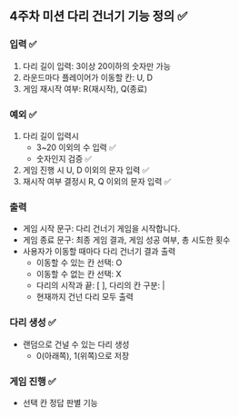 ## 4주차 미션 다리 건너기 기능 정의 ✅

### 입력 ✅
1. 다리 길이 입력: 3이상 20이하의 숫자만 가능
2. 라운드마다 플레이어가 이동할 칸: U, D
3. 게임 재시작 여부: R(재시작), Q(종료)

### 예외 ✅
1. 다리 길이 입력시
   - 3~20 이외의 수 입력 ✅
   - 숫자인지 검증 ✅
2. 게임 진행 시 U, D 이외의 문자 입력 ✅
3. 재시작 여부 결정시 R, Q 이외의 문자 입력 ✅

### 출력
- 게임 시작 문구: 다리 건너기 게임을 시작합니다.
- 게임 종료 문구: 최종 게임 결과, 게임 성공 여부, 총 시도한 횟수
- 사용자가 이동할 때마다 다리 건너기 결과 출력
  - 이동할 수 있는 칸 선택: O
  - 이동할 수 없는 칸 선택: X
  - 다리의 시작과 끝: [ ], 다리의 칸 구분: |
  - 현재까지 건넌 다리 모두 출력


### 다리 생성 ✅
- 랜덤으로 건널 수 있는 다리 생성
  - 0(아래쪽), 1(위쪽)으로 저장

### 게임 진행 ✅
- 선택 칸 정답 판별 기능